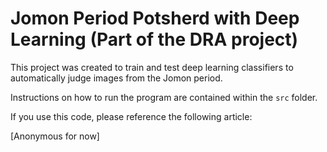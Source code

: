 # Jomon Period Potsherd with Deep Learning (Part of the DRA project)

This project was created to train and test deep learning classifiers to automatically judge images from the Jomon period.

Instructions on how to run the program are contained within the `src` folder.

If you use this code, please reference the following article:

[Anonymous for now]
